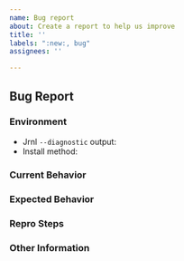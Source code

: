 ```yaml
---
name: Bug report
about: Create a report to help us improve
title: ''
labels: ":new:, bug"
assignees: ''

---
```


## Bug Report
<!--
Hello, and thank you for reporting an issue!
Please fill out the points below, as it will make our process much easier.
-->

<!-- Please tell us about your environment -->
### Environment
  - Jrnl `--diagnostic` output: <!-- Run `jrnl --diagnostic` and paste the output -->
  - Install method: <!-- How did you install jrnl? (pipx, brew, etc) -->

### Current Behavior
<!--
Please put a short description of what is currently happening.
-->

### Expected Behavior
<!--
Please write a short description of what you would expect to happen
(instead of what is currently happening).
-->

### Repro Steps
<!--
Please provide the steps to reproduce the problem. It is important for you to
be as precise as possible here, since more info will let us help you faster.
If applicable, please run jrnl with --debug and paste the output.
-->

### Other Information
<!-- (e.g. more detailed explanation, stacktraces, related
issues, suggestions how to fix, links for us to have context, eg.
stackoverflow, gitter, etc) -->
